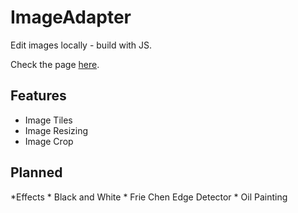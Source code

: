 # ImageAdapter
Edit images locally - build with JS.

Check the page [here](https://ijee.github.io/ImageAdapter/).

## Features
* Image Tiles
* Image Resizing
* Image Crop

## Planned
*Effects
	* Black and White
	* Frie Chen Edge Detector
	* Oil Painting 
